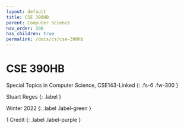 ```yaml
---
layout: default
title: CSE 390HB
parent: Computer Science
nav_order: 390
has_children: true
permalink: /docs/cs/cse-390hb
---
```


# CSE 390HB

Special Topics in Computer Science, CSE143-Linked
{: .fs-6 .fw-300 }

Stuart Reges
{: .label }

Winter 2022
{: .label .label-green }

1 Credit
{: .label .label-purple }

